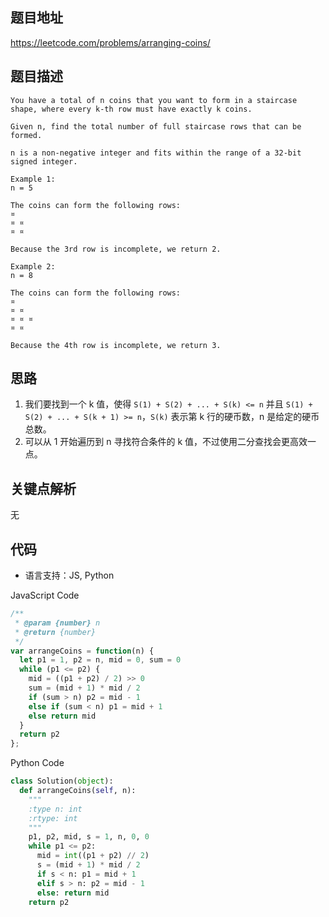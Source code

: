 ## 题目地址
https://leetcode.com/problems/arranging-coins/

## 题目描述
```
You have a total of n coins that you want to form in a staircase shape, where every k-th row must have exactly k coins.

Given n, find the total number of full staircase rows that can be formed.

n is a non-negative integer and fits within the range of a 32-bit signed integer.

Example 1:
n = 5

The coins can form the following rows:
¤
¤ ¤
¤ ¤

Because the 3rd row is incomplete, we return 2.

Example 2:
n = 8

The coins can form the following rows:
¤
¤ ¤
¤ ¤ ¤
¤ ¤

Because the 4th row is incomplete, we return 3.
```

## 思路

1. 我们要找到一个 k 值，使得 `S(1) + S(2) + ... + S(k) <= n` 并且 `S(1) + S(2) + ... + S(k + 1) >= n`，`S(k)` 表示第 k 行的硬币数，n 是给定的硬币总数。
2. 可以从 1 开始遍历到 n 寻找符合条件的 k 值，不过使用二分查找会更高效一点。

## 关键点解析

无

## 代码

* 语言支持：JS, Python

JavaScript Code
```js
/**
 * @param {number} n
 * @return {number}
 */
var arrangeCoins = function(n) {
  let p1 = 1, p2 = n, mid = 0, sum = 0
  while (p1 <= p2) {
    mid = ((p1 + p2) / 2) >> 0
    sum = (mid + 1) * mid / 2
    if (sum > n) p2 = mid - 1
    else if (sum < n) p1 = mid + 1
    else return mid
  }
  return p2
};
```

Python Code
```py
class Solution(object):
  def arrangeCoins(self, n):
    """
    :type n: int
    :rtype: int
    """
    p1, p2, mid, s = 1, n, 0, 0
    while p1 <= p2:
      mid = int((p1 + p2) // 2)
      s = (mid + 1) * mid / 2
      if s < n: p1 = mid + 1
      elif s > n: p2 = mid - 1
      else: return mid
    return p2
```
